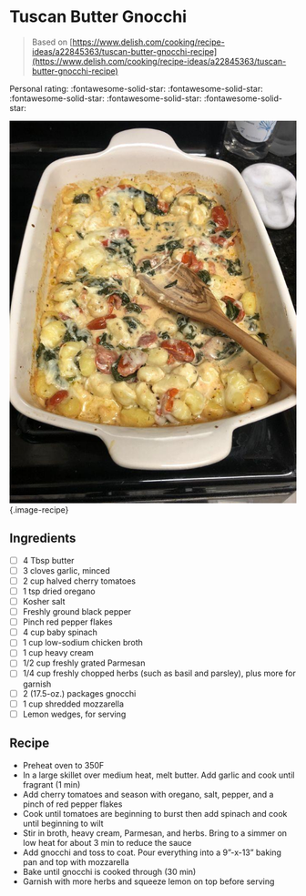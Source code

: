 # Tuscan Butter Gnocchi

> Based on [https://www.delish.com/cooking/recipe-ideas/a22845363/tuscan-butter-gnocchi-recipe](https://www.delish.com/cooking/recipe-ideas/a22845363/tuscan-butter-gnocchi-recipe)

<!-- {cts} rating=5; (User can specify rating on scale of 1-5) -->

Personal rating: :fontawesome-solid-star: :fontawesome-solid-star: :fontawesome-solid-star: :fontawesome-solid-star: :fontawesome-solid-star:

<!-- {cte} -->

<!-- {cts} name_image=tuscan_butter_gnocchi.jpg; (User can specify image name) -->

![tuscan_butter_gnocchi.jpg](./tuscan_butter_gnocchi.jpg){.image-recipe}

<!-- {cte} -->

## Ingredients

- [ ] 4 Tbsp butter
- [ ] 3 cloves garlic, minced
- [ ] 2 cup halved cherry tomatoes
- [ ] 1 tsp dried oregano
- [ ] Kosher salt
- [ ] Freshly ground black pepper
- [ ] Pinch red pepper flakes
- [ ] 4 cup baby spinach
- [ ] 1 cup low-sodium chicken broth
- [ ] 1 cup heavy cream
- [ ] 1/2 cup freshly grated Parmesan
- [ ] 1/4 cup freshly chopped herbs (such as basil and parsley), plus more for garnish
- [ ] 2 (17.5-oz.) packages gnocchi
- [ ] 1 cup shredded mozzarella
- [ ] Lemon wedges, for serving

## Recipe

- Preheat oven to 350F
- In a large skillet over medium heat, melt butter. Add garlic and cook until fragrant (1 min)
- Add cherry tomatoes and season with oregano, salt, pepper, and a pinch of red pepper flakes
- Cook until tomatoes are beginning to burst then add spinach and cook until beginning to wilt
- Stir in broth, heavy cream, Parmesan, and herbs. Bring to a simmer on low heat for about 3 min to reduce the sauce
- Add gnocchi and toss to coat. Pour everything into a 9”-x-13” baking pan and top with mozzarella
- Bake until gnocchi is cooked through (30 min)
- Garnish with more herbs and squeeze lemon on top before serving
